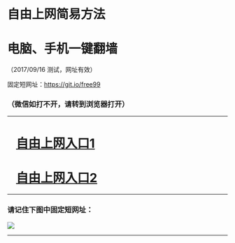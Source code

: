 ﻿# 自由上网简易方法

# 电脑、手机一键翻墙

（2017/09/16 测试，网址有效）

固定短网址：https://git.io/free99

### （微信如打不开，请转到浏览器打开）


***





# &nbsp;&nbsp; <a href="http://ft1503519878.fwq-tz1003.online/fwqtz01.html?t=091600119857 " target="_blank">自由上网入口1</a>
# &nbsp;&nbsp; <a href="http://ft1070123878.fwq-tz1004.online/fwqtz02.html?t=091600124286 " target="_blank">自由上网入口2</a>
***

### 请记住下图中固定短网址：

<img src="https://s3-us-west-2.amazonaws.com/fwq-1001/yjfq-20170905okok.png" /> 


***

